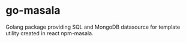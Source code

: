 # go-masala
Golang package providing SQL and MongoDB datasource for template utility created in react npm-masala.
